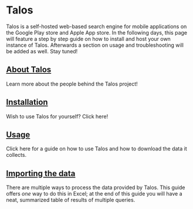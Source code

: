 # Talos

Talos is a self-hosted web-based search engine for mobile applications on the Google Play store and Apple App store. In the following days, this page will feature a step by step guide on how to install and host your own instance of Talos. Afterwards a section on usage and troubleshooting will be added as well. Stay tuned!

## [About Talos](about.md)
Learn more about the people behind the Talos project!

## [Installation](installation.md)
Wish to use Talos for yourself? Click here!

## [Usage](usage.md)
Click here for a guide on how to use Talos and how to download the data it collects.

## [Importing the data](import.md)
There are multiple ways to process the data provided by Talos. 
This guide offers *one* way to do this in Excel; at the end of this guide you will have a neat, summarized table of results of multiple queries.
